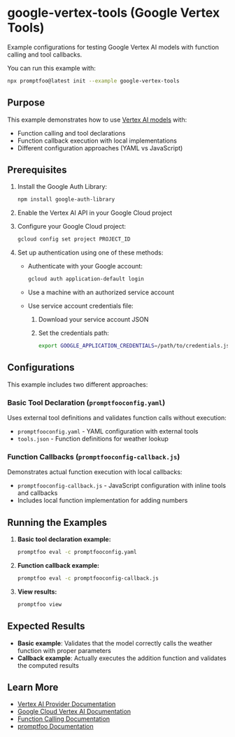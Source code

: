 # google-vertex-tools (Google Vertex Tools)

Example configurations for testing Google Vertex AI models with function calling and tool callbacks.

You can run this example with:

```bash
npx promptfoo@latest init --example google-vertex-tools
```

## Purpose

This example demonstrates how to use [Vertex AI models](https://www.promptfoo.dev/docs/providers/vertex/) with:

- Function calling and tool declarations
- Function callback execution with local implementations
- Different configuration approaches (YAML vs JavaScript)

## Prerequisites

1. Install the Google Auth Library:

   ```sh
   npm install google-auth-library
   ```

2. Enable the Vertex AI API in your Google Cloud project

3. Configure your Google Cloud project:

   ```sh
   gcloud config set project PROJECT_ID
   ```

4. Set up authentication using one of these methods:
   - Authenticate with your Google account:

     ```sh
     gcloud auth application-default login
     ```

   - Use a machine with an authorized service account
   - Use service account credentials file:
     1. Download your service account JSON
     2. Set the credentials path:

        ```sh
        export GOOGLE_APPLICATION_CREDENTIALS=/path/to/credentials.json
        ```

## Configurations

This example includes two different approaches:

### Basic Tool Declaration (`promptfooconfig.yaml`)

Uses external tool definitions and validates function calls without execution:

- `promptfooconfig.yaml` - YAML configuration with external tools
- `tools.json` - Function definitions for weather lookup

### Function Callbacks (`promptfooconfig-callback.js`)

Demonstrates actual function execution with local callbacks:

- `promptfooconfig-callback.js` - JavaScript configuration with inline tools and callbacks
- Includes local function implementation for adding numbers

## Running the Examples

1. **Basic tool declaration example:**

   ```sh
   promptfoo eval -c promptfooconfig.yaml
   ```

2. **Function callback example:**

   ```sh
   promptfoo eval -c promptfooconfig-callback.js
   ```

3. **View results:**

   ```sh
   promptfoo view
   ```

## Expected Results

- **Basic example**: Validates that the model correctly calls the weather function with proper parameters
- **Callback example**: Actually executes the addition function and validates the computed results

## Learn More

- [Vertex AI Provider Documentation](https://www.promptfoo.dev/docs/providers/vertex/)
- [Google Cloud Vertex AI Documentation](https://cloud.google.com/vertex-ai/docs)
- [Function Calling Documentation](https://www.promptfoo.dev/docs/providers/vertex/#function-calling)
- [promptfoo Documentation](https://www.promptfoo.dev/docs/)
